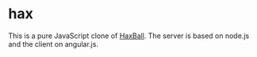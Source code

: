 hax
===

This is a pure JavaScript clone of [HaxBall](http://www.haxball.com/). The server is based on node.js and the client on angular.js.
